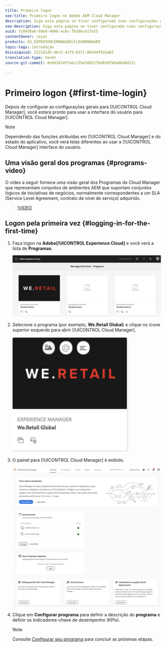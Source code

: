 ```yaml
---
title: Primeiro logon
seo-title: Primeiro logon no Adobe AEM Cloud Manager
description: Siga esta página se tiver configurado suas configurações gerais e estiver pronto para usar o Cloud Manager pela primeira vez.
seo-description: Siga esta página se tiver configurado suas configurações gerais e estiver pronto para usar o Adobe AEM Cloud Manager pela primeira vez.
uuid: 7c8458a6-6de8-4946-ac0c-fb10bce17a15
contentOwner: jsyal
products: SG_EXPERIENCEMANAGER/CLOUDMANAGER
topic-tags: introdução
discoiquuid: 2221d1d5-dbc2-4175-8371-60344f932a82
translation-type: tm+mt
source-git-commit: de9d2834ffa6c235e580227bd020fb8a0b94d22c

---
```



# Primeiro logon {#first-time-login}

Depois de configurar as configurações gerais para [!UICONTROL Cloud Manager], você estará pronto para usar a interface do usuário para [!UICONTROL Cloud Manager].

>[!NOTE]
>
>Dependendo das funções atribuídas em [!UICONTROL Cloud Manager] e do estado do aplicativo, você verá telas diferentes ao usar a [!UICONTROL Cloud Manager] interface do usuário.

## Uma visão geral dos programas {#programs-video}

O vídeo a seguir fornece uma visão geral dos Programas do Cloud Manager que representam conjuntos de ambientes AEM que suportam conjuntos lógicos de iniciativas de negócios, normalmente correspondentes a um SLA (Service Level Agreement, contrato de nível de serviço) adquirido.

>[!VIDEO](https://video.tv.adobe.com/v/26313/?captions=por_br)

## Logon pela primeira vez {#logging-in-for-the-first-time}

1. Faça logon na **Adobe[!UICONTROL Experience Cloud]** e você verá a lista de **Programas**.

   ![](assets/screen_shot_2018-06-04at120643pm.png)

1. Selecione o programa (por exemplo, **We.Retail Global**) e clique no ícone superior esquerdo para abrir [!UICONTROL Cloud Manager].

   ![](assets/screen_shot_2018-06-04at12611pm.png)

1. O painel para [!UICONTROL Cloud Manager] é exibido.

   ![](assets/FirstLogin1.png)

1. Clique em **Configurar programa** para definir a descrição do **programa** e definir os Indicadores-chave de desempenho (KPIs).

   >[!NOTE]
   >
   >Consulte [Configurar seu programa](https://helpx.adobe.com/experience-manager/cloud-manager/using/setting-up-program.html) para concluir as próximas etapas.